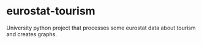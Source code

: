 # eurostat-tourism
University python project that processes some eurostat data about tourism and creates graphs.
